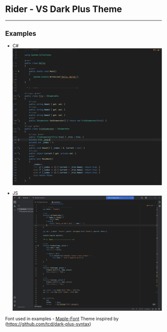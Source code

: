 # Rider - VS Dark Plus Theme

--- 

## Examples

+ C#
![c-sharp example](cs.png)

+ JS
![js example](js.png)

Font used in examples - [Maple-Font](https://github.com/subframe7536/Maple-font)
Theme inspired by (https://github.com/tcd/dark-plus-syntax)